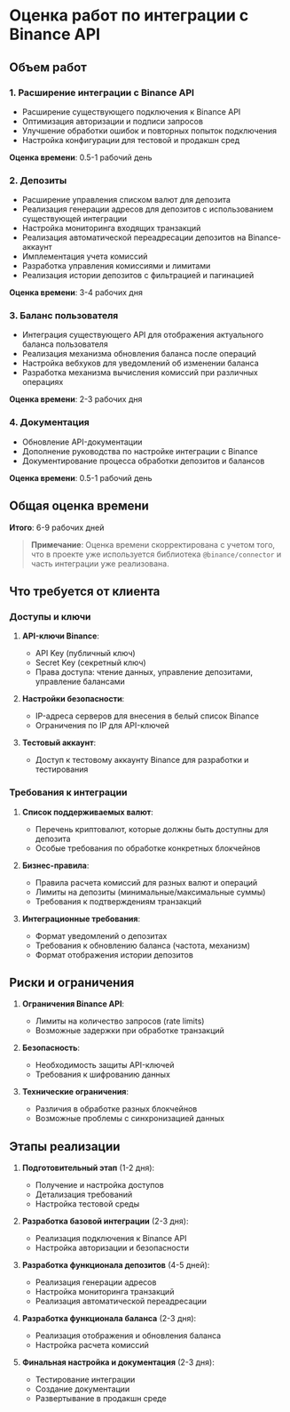 # Оценка работ по интеграции с Binance API

## Объем работ

### 1. Расширение интеграции с Binance API

- Расширение существующего подключения к Binance API
- Оптимизация авторизации и подписи запросов
- Улучшение обработки ошибок и повторных попыток подключения
- Настройка конфигурации для тестовой и продакшн сред

**Оценка времени**: 0.5-1 рабочий день

### 2. Депозиты

- Расширение управления списком валют для депозита
- Реализация генерации адресов для депозитов с использованием существующей интеграции
- Настройка мониторинга входящих транзакций
- Реализация автоматической переадресации депозитов на Binance-аккаунт
- Имплементация учета комиссий
- Разработка управления комиссиями и лимитами
- Реализация истории депозитов с фильтрацией и пагинацией

**Оценка времени**: 3-4 рабочих дня

### 3. Баланс пользователя

- Интеграция существующего API для отображения актуального баланса пользователя
- Реализация механизма обновления баланса после операций
- Настройка вебхуков для уведомлений об изменении баланса
- Разработка механизма вычисления комиссий при различных операциях

**Оценка времени**: 2-3 рабочих дня

### 4. Документация

- Обновление API-документации
- Дополнение руководства по настройке интеграции с Binance
- Документирование процесса обработки депозитов и балансов

**Оценка времени**: 0.5-1 рабочий день

## Общая оценка времени

**Итого**: 6-9 рабочих дней

> **Примечание**: Оценка времени скорректирована с учетом того, что в проекте уже используется библиотека `@binance/connector` и часть интеграции уже реализована.

## Что требуется от клиента

### Доступы и ключи

1. **API-ключи Binance**:
   - API Key (публичный ключ)
   - Secret Key (секретный ключ)
   - Права доступа: чтение данных, управление депозитами, управление балансами

2. **Настройки безопасности**:
   - IP-адреса серверов для внесения в белый список Binance
   - Ограничения по IP для API-ключей

3. **Тестовый аккаунт**:
   - Доступ к тестовому аккаунту Binance для разработки и тестирования

### Требования к интеграции

1. **Список поддерживаемых валют**:
   - Перечень криптовалют, которые должны быть доступны для депозита
   - Особые требования по обработке конкретных блокчейнов

2. **Бизнес-правила**:
   - Правила расчета комиссий для разных валют и операций
   - Лимиты на депозиты (минимальные/максимальные суммы)
   - Требования к подтверждениям транзакций

3. **Интеграционные требования**:
   - Формат уведомлений о депозитах
   - Требования к обновлению баланса (частота, механизм)
   - Формат отображения истории депозитов

## Риски и ограничения

1. **Ограничения Binance API**:
   - Лимиты на количество запросов (rate limits)
   - Возможные задержки при обработке транзакций

2. **Безопасность**:
   - Необходимость защиты API-ключей
   - Требования к шифрованию данных

3. **Технические ограничения**:
   - Различия в обработке разных блокчейнов
   - Возможные проблемы с синхронизацией данных

## Этапы реализации

1. **Подготовительный этап** (1-2 дня):
   - Получение и настройка доступов
   - Детализация требований
   - Настройка тестовой среды

2. **Разработка базовой интеграции** (2-3 дня):
   - Реализация подключения к Binance API
   - Настройка авторизации и безопасности

3. **Разработка функционала депозитов** (4-5 дней):
   - Реализация генерации адресов
   - Настройка мониторинга транзакций
   - Реализация автоматической переадресации

4. **Разработка функционала баланса** (2-3 дня):
   - Реализация отображения и обновления баланса
   - Настройка расчета комиссий

5. **Финальная настройка и документация** (2-3 дня):
   - Тестирование интеграции
   - Создание документации
   - Развертывание в продакшн среде